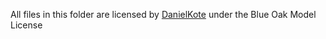 All files in this folder are licensed by [DanielKote](https://github.com/DanielKote/Foreman2) under the Blue Oak Model License
